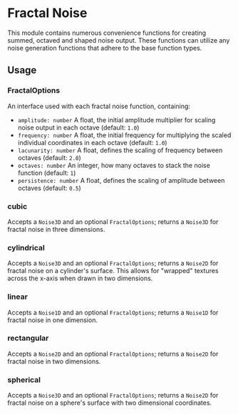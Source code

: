 # Fractal Noise

This module contains numerous convenience functions for creating summed, octaved and shaped noise output. These functions can utilize any noise generation functions that adhere to the base function types.

## Usage

### FractalOptions

An interface used with each fractal noise function, containing:
- `amplitude: number` A float, the initial amplitude multiplier for scaling noise output in each octave (default: `1.0`)
- `frequency: number` A float, the initial frequency for multiplying the scaled individual coordinates in each octave (default: `1.0`)
- `lacunarity: number` A float, defines the scaling of frequency between octaves (default: `2.0`)
- `octaves: number` An integer, how many octaves to stack the noise function (default: `1`)
- `persistence: number` A float, defines the scaling of amplitude between octaves (default: `0.5`)

### cubic

Accepts a `Noise3D` and an optional `FractalOptions`; returns a `Noise3D` for fractal noise in three dimensions.

### cylindrical

Accepts a `Noise3D` and an optional `FractalOptions`; returns a `Noise2D` for fractal noise on a cylinder's surface. This allows for "wrapped" textures across the x-axis when drawn in two dimensions.

### linear

Accepts a `Noise1D` and an optional `FractalOptions`; returns a `Noise1D` for fractal noise in one dimension.

### rectangular

Accepts a `Noise2D` and an optional `FractalOptions`; returns a `Noise2D` for fractal noise in two dimensions.

### spherical

Accepts a `Noise3D` and an optional `FractalOptions`; returns a `Noise2D` for fractal noise on a sphere's surface with two dimensional coordinates.
